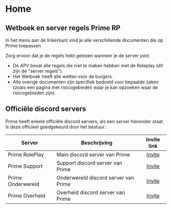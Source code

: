 # Home

## Wetboek en server regels Prime RP

In het menu aan de linkerkant vind je alle verschillende documenten die op Prime toepassen

Zorg ervoor dat je de regels hebt gelezen wanneer je de server joint.

- De APV bevat alle regels die niet te maken hebben met de Roleplay (dit zijn de "server regels").
- Het Wetboek heeft alle wetten voor de burgers.
- Alle overige documenten zijn specifiek bedoeld voor bepaalde zaken (zoals een pagina met risicogebieden waar je kan opzoeken waar de risicogebieden zijn).

## Officiële discord servers

Prime heeft enkele officiële discord servers, als een server hieronder staat. Is deze officieel goedgekeurd door het bestuur:

| Server | Beschrijving | Invite link |
|---|---|:---:|
|Prime RolePlay| Main discord server van Prime | [Invite](https://discord.gg/prm) |
|Prime Support| Support discord server van Prime | [Invite](https://discord.gg/prm) |
|Prime Onderwereld| Onderwereld discord server van Prime | [Invite](https://discord.gg/prm) |
|Prime Overheid| Overheid discord server van Prime | [Invite](https://discord.gg/prm) |
